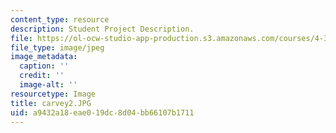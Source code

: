 ```yaml
---
content_type: resource
description: Student Project Description.
file: https://ol-ocw-studio-app-production.s3.amazonaws.com/courses/4-341-introduction-to-photography-fall-2002/a9432a18eae019dc8d04bb66107b1711_carvey2.JPG
file_type: image/jpeg
image_metadata:
  caption: ''
  credit: ''
  image-alt: ''
resourcetype: Image
title: carvey2.JPG
uid: a9432a18-eae0-19dc-8d04-bb66107b1711
---
```

